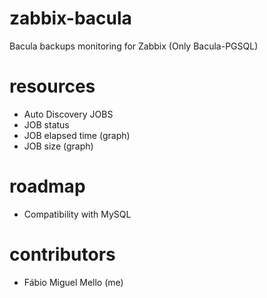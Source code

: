zabbix-bacula
===
Bacula backups monitoring for Zabbix (Only Bacula-PGSQL)

resources
===
* Auto Discovery JOBS 
* JOB status
* JOB elapsed time (graph)
* JOB size (graph)

roadmap
===
* Compatibility with MySQL

contributors
=====
* Fábio Miguel Mello (me)

